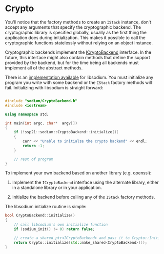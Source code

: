 # Crypto

You'll notice that the factory methods to create an `IStack` instance, don't accept any arguments that specify the cryptographic backend. The cryptographic library
is specified globally, usually as the first thing the application does during initialization. This makes it possible to call the cryptographic functions statelessly
without relying on an object instance.

Cryptographic backends implement the [ICryptoBackend]({{base_doxygen_path}}/classssp21_1_1ICryptoBackend.html) interface. In the future, this interface might also
contain methods that define the support provided by the backend, but for the time being all backends must implement all of the abstract methods.

There is an [implementation available]({{base_doxygen_path}}/classssp21_1_1sodium_1_1CryptoBackend.html) for libsodium. You must initialize any program you write with
some backend or the `IStack` factory methods will fail. Initializing with libsodium is straight forward:

```c++

#include "sodium/CryptoBackend.h"
#include <iostream>

using namespace std;

int main(int argc, char*  argv[])
{
    if (!ssp21::sodium::CryptoBackend::initialize())
    {
        cerr << "Unable to initialze the crypto backend" << endl;
        return -1;
    }

	// rest of program
}

```

To implement your own backend based on another library (e.g. openssl):

1. Implement the `ICryptoBackend` interface using the alternate library, either in a standalone library or in your application.

2. Initialize the backend before calling any of the `IStack` factory methods.

The libsodium initialize routine is simple:

``` c++
bool CryptoBackend::initialize()
{
    // call libsodium's own initialize function
    if (sodium_init() != 0) return false;

	// create a shared_ptr<ICryptoBackend> and pass it to Crypto::Initialize(..)
	return Crypto::initialize(std::make_shared<CryptoBackend>());
}
```
